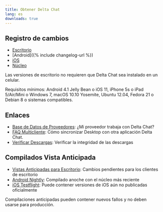 ```yaml
---
title: Obtener Delta Chat
lang: es
downloads: true
---
```


## Registro de cambios

* [Escritorio](https://github.com/deltachat/deltachat-desktop/blob/master/CHANGELOG.md)
* [Android]({% include changelog-url %})
* [iOS](https://github.com/deltachat/deltachat-ios/blob/master/CHANGELOG.md)
* [Núcleo](https://github.com/deltachat/deltachat-core-rust/blob/master/CHANGELOG.md)

Las versiones de escritorio no requieren que Delta Chat sea instalado en un celular.

Requisitos mínimos:
Android 4.1 Jelly Bean
o iOS 11, iPhone 5s o iPad 5/Air/Mini
o Windows 7, macOS 10.10 Yosemite, Ubuntu 12.04, Fedora 21 o Debian 8
o sistemas compatibles.

## Enlaces

* [Base de Datos de Proveedores](https://providers.delta.chat/): ¿Mi proveedor trabaja con Delta Chat?
* [FAQ Multicliente](help#multiclient): Cómo sincronizar Desktop con otra aplicación Delta Chat.
* [Verificar Descargas](verify-downloads): Verificar la integridad de las descargas

## Compilados Vista Anticipada

* [Vistas Anticipadas para Escritorio](https://download.delta.chat/desktop/preview/): Cambios pendientes para los clientes de escritorio
* [Android Nightly](https://download.delta.chat/android/nightly/): Compilado anoche con el núcleo más reciente
* [iOS Testflight](https://testflight.apple.com/join/uEMc1NxS): Puede contener versiones de iOS aún no publicadas oficialmente

Compilaciones anticipadas pueden contener nuevos fallos y no deben usarse para producción.